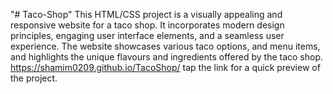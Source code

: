 "# Taco-Shop" 
This HTML/CSS project is a visually appealing and responsive website for a taco shop. It incorporates modern design principles, engaging user interface elements, and a seamless user experience. The website showcases various taco options, and menu items, and highlights the unique flavours and ingredients offered by the taco shop.
https://shamim0209.github.io/TacoShop/
tap the link for a quick preview of the project.
